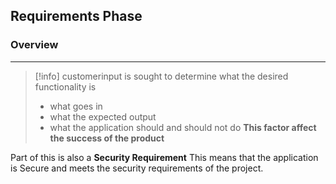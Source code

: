 ## Requirements Phase

### Overview 
---
>[!info]
> customerinput is sought to determine what the desired functionality is
> - what goes in
> - what the expected output 
> - what the application should and should not do 
> **This factor affect the success of the product**

Part of this is also a **Security Requirement**
This means that the application is Secure and meets the security requirements of the project.

